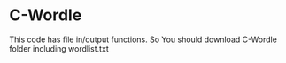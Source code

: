# C-Wordle
This code has file in/output functions. So You should download C-Wordle folder including wordlist.txt
